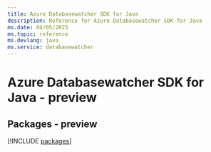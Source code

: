 ```yaml
---
title: Azure Databasewatcher SDK for Java
description: Reference for Azure Databasewatcher SDK for Java
ms.date: 04/05/2025
ms.topic: reference
ms.devlang: java
ms.service: databasewatcher
---
```

# Azure Databasewatcher SDK for Java - preview
## Packages - preview
[!INCLUDE [packages](databasewatcher-index.md)]